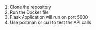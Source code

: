1. Clone the repository
2. Run the Docker file
3. Flask Application will run on port 5000
4. Use postman or curl to test the API calls
